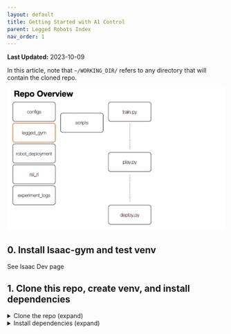 ```yaml
---
layout: default
title: Getting Started with A1 Control
parent: Legged Robots Index
nav_order: 1
---
```

**Last Updated:** 2023-10-09  

In this article, note that `~/WORKING_DIR/` refers to any directory that will contain the cloned repo.

![prof_spot](/assets/imgs/a1_repo/repo_overview.png?raw=true)
## 0. Install Isaac-gym and test venv

See Isaac Dev page
## 1.  Clone this repo, create venv, and install dependencies

<details markdown="block">
<summary> Clone the repo (expand) </summary>
```bash
cd ~/WORKING_DIR/
git clone https://github.com/UWRobotLearning/a1_control_simple
```
</details>

<details markdown="block">
<summary> Install dependencies (expand) </summary>
```bash

conda create -n a1 python==3.8
conda activate a1
conda install pytorch torchvision torchaudio pytorch-cuda=11.8 -c pytorch -c nvidia

cd a1_control_simple
pip install -e .
```
</details>

> ⚠️️ Need to add these dependencies (or remove them totally)
noise
scikit-learn
tqdm

## 2. Run `train.py` script

<details markdown="block">
<summary> Code (expand) </summary>
```bash
cd ~/WORKING_DIR/
python a1_control_simple/leggedgym/scripts/train.py
```
This will produce outputs in `experiment_logs` which contain:

```

</details>

## 3. Run `play.py` script

## 4. Inspect `experiment_logs` outputs

## 5. Make a change to the `Env` config

## 6. Train again (do step 2)

## 7. Deploy to hardware




## Related Repo Sources
[https://github.com/leggedrobotics/legged_gym](https://github.com/leggedrobotics/legged_gym)
[https://github.com/Alescontrela/AMP_for_hardware](https://github.com/Alescontrela/AMP_for_hardware)
[https://github.com/yxyang/fast_and_efficient](https://github.com/yxyang/fast_and_efficient)


